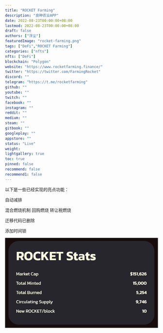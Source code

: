 ```yaml
---
title: "ROCKET Farming"
description: "良种农业APP"
date: 2022-08-23T00:00:00+08:00
lastmod: 2022-08-23T00:00:00+08:00
draft: false
authors: ["浮尘"]
featuredImage: "rocket-farming.png"
tags: ["DeFi","ROCKET Farming"]
categories: ["nfts"]
nfts: ["DeFi"]
blockchain: "Polygon"
website: "https://www.rocketfarming.finance/"
twitter: "https://twitter.com/FarmingRocket"
discord: ""
telegram: "https://t.me/rocketfarming"
github: ""
youtube: ""
twitch: ""
facebook: ""
instagram: ""
reddit: ""
medium: ""
steam: ""
gitbook: ""
googleplay: ""
appstore: ""
status: "Live"
weight: 
lightgallery: true
toc: true
pinned: false
recommend: false
recommend1: false
---
```

以下是一些已经实现的亮点功能：

自动减排

混合燃烧机制 回购燃烧 转让税燃烧

迁移代码已删除

添加时间锁

![4563132](4563132.jpg)